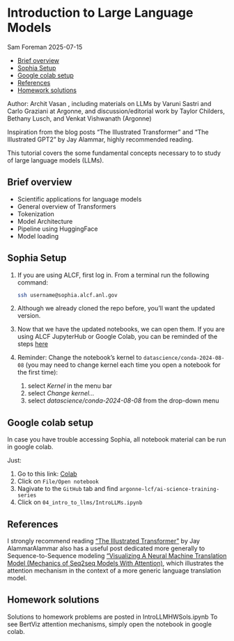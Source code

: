 # Introduction to Large Language Models
Sam Foreman
2025-07-15

<link rel="preconnect" href="https://fonts.googleapis.com">

- [Brief overview](#brief-overview)
- [Sophia Setup](#sophia-setup)
- [Google colab setup](#google-colab-setup)
- [References](#references)
- [Homework solutions](#homework-solutions)

Author: Archit Vasan , including materials on LLMs by Varuni Sastri and
Carlo Graziani at Argonne, and discussion/editorial work by Taylor
Childers, Bethany Lusch, and Venkat Vishwanath (Argonne)

Inspiration from the blog posts “The Illustrated Transformer” and “The
Illustrated GPT2” by Jay Alammar, highly recommended reading.

This tutorial covers the some fundamental concepts necessary to to study
of large language models (LLMs).

## Brief overview

- Scientific applications for language models
- General overview of Transformers
- Tokenization
- Model Architecture
- Pipeline using HuggingFace
- Model loading

## Sophia Setup

1.  If you are using ALCF, first log in. From a terminal run the
    following command:

    ``` bash
    ssh username@sophia.alcf.anl.gov
    ```

2.  Although we already cloned the repo before, you’ll want the updated
    version.

3.  Now that we have the updated notebooks, we can open them. If you are
    using ALCF JupyterHub or Google Colab, you can be reminded of the
    steps
    [here](https://github.com/argonne-lcf/ai-science-training-series/blob/main/01_intro_AI_on_Supercomputer/01_linear_regression_sgd.ipynb)

4.  Reminder: Change the notebook’s kernel to
    `datascience/conda-2024-08-08` (you may need to change kernel each
    time you open a notebook for the first time):

    1.  select *Kernel* in the menu bar
    2.  select *Change kernel…*
    3.  select *datascience/conda-2024-08-08* from the drop-down menu

## Google colab setup

In case you have trouble accessing Sophia, all notebook material can be
run in google colab.

Just:

1.  Go to this link:
    [Colab](https://colab.research.google.com/#scrollTo=Wf5KrEb6vrkR)
2.  Click on `File/Open notebook`
3.  Nagivate to the `GitHub` tab and find
    `argonne-lcf/ai-science-training-series`
4.  Click on `04_intro_to_llms/IntroLLMs.ipynb`

## References

I strongly recommend reading [“The Illustrated
Transformer”](https://jalammar.github.io/illustrated-transformer/) by
Jay AlammarAlammar also has a useful post dedicated more generally to
Sequence-to-Sequence modeling [“Visualizing A Neural Machine Translation
Model (Mechanics of Seq2seq Models With
Attention)](https://jalammar.github.io/visualizing-neural-machine-translation-mechanics-of-seq2seq-models-with-attention/),
which illustrates the attention mechanism in the context of a more
generic language translation model.

## Homework solutions

Solutions to homework problems are posted in IntroLLMHWSols.ipynb To see
BertViz attention mechanisms, simply open the notebook in google colab.
